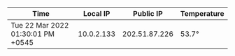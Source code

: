 | Time     | Local IP | Public IP | Temperature |
| ----------- | ----------- | ----------- | ----------- |
| Tue 22 Mar 2022 01:30:01 PM +0545      | 10.0.2.133     | 202.51.87.226  | 53.7° |
